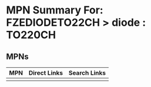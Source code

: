 



# MPN Summary For: FZEDIODETO22CH > diode : TO220CH

## MPNs
  

|MPN|Direct Links|Search Links|
| :--- | :--- | :--- |
||||
